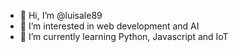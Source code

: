 - 👋 Hi, I’m @luisale89
- 👀 I’m interested in web development and AI
- 🌱 I’m currently learning Python, Javascript and IoT


<!---
luisale89/luisale89 is a ✨ special ✨ repository because its `README.md` (this file) appears on your GitHub profile.
You can click the Preview link to take a look at your changes.
--->
